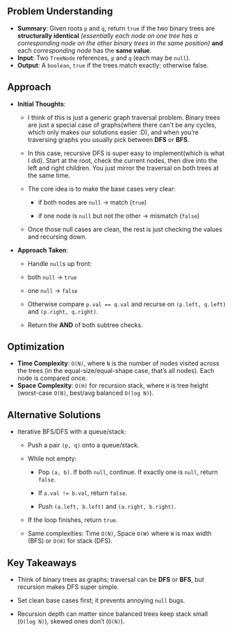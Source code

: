 <!-- Problem 100. Same Tree notes -->

## Problem Understanding

- **Summary**: Given roots `p` and `q`, return `true` if the two binary trees are **structurally identical** _(essentially each node on one tree has a corresponding node on the other binary trees in the same position)_ **and** each _corresponding node_ has the **same value**.
- **Input**: Two `TreeNode` references, `p` and `q` (each may be `null`).
- **Output**: A `boolean`, `true` if the trees match exactly; otherwise false.

## Approach

- **Initial Thoughts**:

  - I think of this is just a generic graph traversal problem. Binary trees are just a special case of graphs(where there can't be any cycles, which only makes our solutions easier :D), and when you’re traversing graphs you usually pick between **DFS** or **BFS**.

  - In this case, recursive DFS is super easy to implement(which is what I did). Start at the root, check the current nodes, then dive into the left and right children. You just mirror the traversal on both trees at the same time.

  - The core idea is to make the base cases very clear:

    - if both nodes are `null` → match (`true`)

    - if one node is `null` but not the other → mismatch (`false`)

  - Once those null cases are clean, the rest is just checking the values and recursing down.

- **Approach Taken**:

  - Handle `null`s up front:

  - both `null` → `true`

  - one `null` → `false`

  - Otherwise compare `p.val == q.val` and recurse on `(p.left, q.left)` and `(p.right, q.right)`.

  - Return the **AND** of both subtree checks.

<!-- ## Challenges
- **Obstacles Faced**:
- **Edge Cases**: None -->

## Optimization

- **Time Complexity**: `O(N)`, where `N` is the number of nodes visited across the trees (in the equal-size/equal-shape case, that’s all nodes). Each node is compared once.
- **Space Complexity**: `O(H)` for recursion stack, where `H` is tree height (worst-case `O(N)`, best/avg balanced `O(log N)`).

## Alternative Solutions

- Iterative BFS/DFS with a queue/stack:
    - Push a pair `(p, q)` onto a queue/stack.

    - While not empty:

        - Pop `(a, b)`. If both `null`, continue. If exactly one is `null`, return `false`.

        - If `a.val != b.val`, return `false`.

        - Push `(a.left, b.left)` and `(a.right, b.right)`.

    - If the loop finishes, return `true`.

    - Same complexities: Time `O(N)`, Space `O(W)` where `W` is max width (BFS) or `O(H)` for stack (DFS).

## Key Takeaways

- Think of binary trees as graphs; traversal can be __DFS__ or __BFS__, but recursion makes DFS super simple.

- Set clean base cases first; it prevents annoying `null` bugs.

- Recursion depth can matter since balanced trees keep stack small (`O(log N)`), skewed ones don’t (`O(N)`).

<!-- ## Additional Resources
- N/A -->
